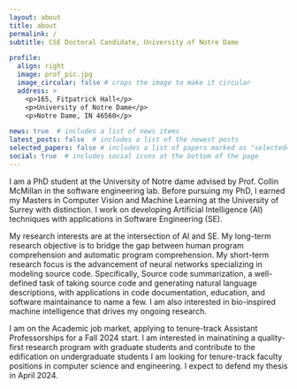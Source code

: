 ```yaml
---
layout: about
title: about
permalink: /
subtitle: CSE Doctoral Candidate, University of Notre Dame

profile:
  align: right
  image: prof_pic.jpg
  image_circular: false # crops the image to make it circular
  address: >
    <p>165, Fitpatrick Hall</p>
    <p>University of Notre Dame</p>
    <p>Notre Dame, IN 46560</p>

news: true  # includes a list of news items
latest_posts: false  # includes a list of the newest posts
selected_papers: false # includes a list of papers marked as "selected={true}"
social: true  # includes social icons at the bottom of the page
---
```


I am a PhD student at the University of Notre dame advised by Prof. Collin McMillan in the software engineering lab.  Before pursuing my PhD, I earned my Masters in Computer Vision and Machine Learning at the University of Surrey with distinction. I work on developing Artificial Intelligence (AI) techniques with applications in Software Engineering (SE). 


My research interests are at the intersection of AI and SE. My long-term research objective is to bridge the gap between human program comprehension and automatic program comprehension. My short-term research focus is the advancement of neural networks specializing in modeling source code. Specifically, Source code summarization, a well-defined task of taking source code and generating natural language descriptions, with applications in code documentation, education, and software maintainance to name a few. I am also interested in bio-inspired machine intelligence that drives my ongoing research.

I am on the Academic job market, applying to tenure-track Assistant Professorships for a Fall 2024 start. I am interested in mainatining a quality-first research program with graduate students and contribute to the edification on undergraduate students I am looking for tenure-track faculty positions in computer science and engineering. I expect to defend my thesis in April 2024.
